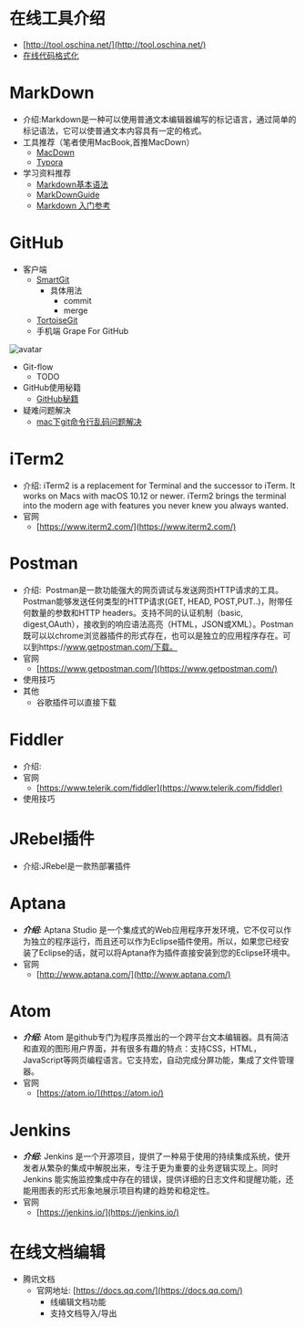# 在线工具介绍
- [http://tool.oschina.net/](http://tool.oschina.net/)
- [在线代码格式化](http://tool.oschina.net/codeformat/json)

# MarkDown
   - 介绍:Markdown是一种可以使用普通文本编辑器编写的标记语言，通过简单的标记语法，它可以使普通文本内容具有一定的格式。
   - 工具推荐（笔者使用MacBook,首推MacDown）
      - [MacDown](https://macdown.uranusjr.com/) 
      - [Typora](https://typora.io/)
   - 学习资料推荐
      - [Markdown基本语法
](https://www.jianshu.com/p/191d1e21f7ed)
      - [MarkDownGuide](https://www.markdownguide.org/)
      - [Markdown 入门参考](http://xianbai.me/learn-md/index.html)
      
      
# GitHub
- 客户端
  - [SmartGit](https://www.syntevo.com/smartgit/) 
     - 具体用法 
         - commit
         - merge  
  - [TortoiseGit](https://tortoisegit.org/) 
  - 手机端 Grape For GitHub

![avatar](https://github.com/sanwancoder/it_study_lib/blob/master/images/GrapeForGitHub.png?raw=true)
 
- Git-flow
  - TODO
- GitHub使用秘籍
  - [GitHub秘籍](https://github.com/tiimgreen/github-cheat-sheet/blob/master/README.zh-cn.md) 
- 疑难问题解决
  - [mac下git命令行乱码问题解决](https://blog.csdn.net/happycodefly/article/details/88385140) 
   
# iTerm2
- 介绍: iTerm2 is a replacement for Terminal and the successor to iTerm. It works on Macs with macOS 10.12 or newer. iTerm2 brings the terminal into the modern age with features you never knew you always wanted.
- 官网
   - [https://www.iterm2.com/](https://www.iterm2.com/)

   
# Postman
- 介绍:  Postman是一款功能强大的网页调试与发送网页HTTP请求的工具。Postman能够发送任何类型的HTTP请求(GET, HEAD, POST,PUT..)，附带任何数量的参数和HTTP headers。支持不同的认证机制（basic, digest,OAuth），接收到的响应语法高亮（HTML，JSON或XML）。Postman既可以以chrome浏览器插件的形式存在，也可以是独立的应用程序存在。可以到https://www.getpostman.com/下载。
- 官网
   - [https://www.getpostman.com/](https://www.getpostman.com/) 
- 使用技巧 
- 其他
   - 谷歌插件可以直接下载

# Fiddler 
- 介绍:
- 官网
   - [https://www.telerik.com/fiddler](https://www.telerik.com/fiddler)
- 使用技巧

   
# JRebel插件
- 介绍:JRebel是一款热部署插件




# Aptana
- ***介绍:*** Aptana Studio 是一个集成式的Web应用程序开发环境，它不仅可以作为独立的程序运行，而且还可以作为Eclipse插件使用。所以，如果您已经安装了Eclipse的话，就可以将Aptana作为插件直接安装到您的Eclipse环境中。
- 官网
   - [http://www.aptana.com/](http://www.aptana.com/)


# Atom
- ***介绍:*** Atom 是github专门为程序员推出的一个跨平台文本编辑器。具有简洁和直观的图形用户界面，并有很多有趣的特点：支持CSS，HTML，JavaScript等网页编程语言。它支持宏，自动完成分屏功能，集成了文件管理器。
- 官网
   - [https://atom.io/](https://atom.io/) 

   

# Jenkins
- ***介绍:*** Jenkins 是一个开源项目，提供了一种易于使用的持续集成系统，使开发者从繁杂的集成中解脱出来，专注于更为重要的业务逻辑实现上。同时 Jenkins 能实施监控集成中存在的错误，提供详细的日志文件和提醒功能，还能用图表的形式形象地展示项目构建的趋势和稳定性。
- 官网
   - [https://jenkins.io/](https://jenkins.io/) 

   
# 在线文档编辑
- 腾讯文档
   - 官网地址: [https://docs.qq.com/](https://docs.qq.com/)
      - 线编辑文档功能
      - 支持文档导入/导出
   












